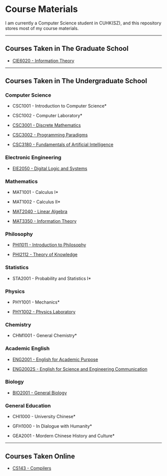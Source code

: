 # Course Materials
I am currently a Computer Science student in CUHK(SZ), and this repository stores most of my course materials.

---

## Courses Taken in The Graduate School

- [CIE6020 - Information Theory](https://github.com/Vito-Swift/CourseMaterials/tree/master/2018-2019_Term2/CIE6020-Information_Theory)

---

## Courses Taken in The Undergraduate School

### Computer Science

- CSC1001 - Introduction to Computer Science\*

- CSC1002 - Computer Laboratory\*

- [CSC3001 - Discrete Mathematics](https://github.com/Vito-Swift/CourseMaterials/tree/master/2018-2019_Term1/CSC3001-Discrete_Mathematics)

- [CSC3002 - Programming Paradigms](https://github.com/Vito-Swift/CourseMaterials/tree/master/2018-2019_Term2/CSC3002-Programming_Paradigms)

- [CSC3180 - Fundamentals of Artificial Intelligence](https://github.com/Vito-Swift/CourseMaterials/tree/master/2018-2019_Term2/CSC3180-Fundamentals_of_Artificial_Intelligence)

### Electronic Engineering

- [EIE2050 - Digital Logic and Systems](https://github.com/Vito-Swift/CourseMaterials/tree/master/2018-2019_Term1/EIE2050-Digital_Logic_and_Systems)

### Mathematics

- MAT1001 - Calculus I\*

- MAT1002 - Calculus II\*

- [MAT2040 - Linear Algebra](https://github.com/Vito-Swift/CourseMaterials/tree/master/2018-2019_Term1/MAT2040-Linear_Algebra)

- [MAT3350 - Information Theory](https://github.com/Vito-Swift/CourseMaterials/tree/master/2018-2019_Term2/CIE6020-Information_Theory)

### Philosophy

- [PHI1011 - Introduction to Philosophy](https://github.com/Vito-Swift/CourseMaterials/tree/master/2018-2019_Term1/PHI1011-Intro_to_Philosophy)

- [PHI2112 - Theory of Knowledge](https://github.com/Vito-Swift/CourseMaterials/tree/master/2018-2019_Term2/PHI2112-Theory_of_Knowledge)

### Statistics

- STA2001 - Probability and Statistics I\*

### Physics

- PHY1001 - Mechanics\*

- [PHY1002 - Physics Laboratory](https://github.com/Vito-Swift/CourseMaterials/tree/master/2018-2019_Term1/PHY1002-Physics_Laboratory)

### Chemistry

- CHM1001 - General Chemistry\*

### Academic English

- [ENG2001 - English for Academic Purpose](https://github.com/Vito-Swift/CourseMaterials/tree/master/2018-2019_Term1/ENG2001-English_for_Academic_Purpose)

- [ENG2002S - English for Science and Engineering Communication](https://github.com/Vito-Swift/CourseMaterials/tree/master/2018-2019_Term2/ENG2002S-English_for_Science%26Engineering_Comm.)

### Biology

- [BIO2001 - General Biology](https://github.com/Vito-Swift/CourseMaterials/tree/master/2018-2019_Term2/BIO2001-General_Biology)

### General Education

- CHI1000 - University Chinese\*

- GFH1000 - In Dialogue with Humanity\*

- GEA2001 - Mordern Chinese History and Culture\*

---

## Courses Taken Online

- [CS143 - Compilers](https://github.com/Vito-Swift/CourseMaterials/tree/master/2018-2019_Term2/CS143-Compilers)